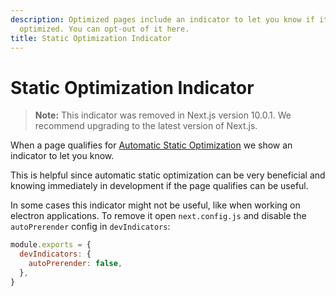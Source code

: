 ```yaml
---
description: Optimized pages include an indicator to let you know if it's being statically
  optimized. You can opt-out of it here.
title: Static Optimization Indicator
---
```


# Static Optimization Indicator

> **Note:** This indicator was removed in Next.js version 10.0.1. We recommend upgrading to the latest version of Next.js.

When a page qualifies for [Automatic Static Optimization](/docs/advanced-features/automatic-static-optimization.md) we show an indicator to let you know.

This is helpful since automatic static optimization can be very beneficial and knowing immediately in development if the page qualifies can be useful.

In some cases this indicator might not be useful, like when working on electron applications. To remove it open `next.config.js` and disable the `autoPrerender` config in `devIndicators`:

```js
module.exports = {
  devIndicators: {
    autoPrerender: false,
  },
}
```